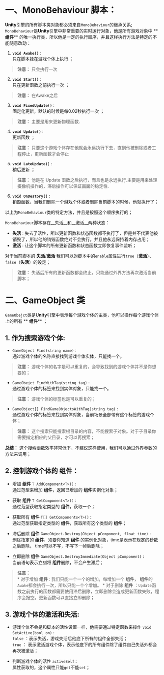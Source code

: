 一、**MonoBehaviour** 脚本：
=================================
**Unity**引擎的所有脚本类对象都必须来自`MonoBehaviour`的继承关系;
`MonoBehaviour`是**Unity**引擎中非常重要的实时运行对象，他是所有游戏对象中 ** **组件**** 的唯一执行类，所以他是一定的执行顺序，并且这样执行方法是特定的不能随意改动：
1. **`void Awake()`** : <br/>
  只在脚本挂在游戏个体上执行 ；
  >__注意：__ 只会执行一次

2. **`void Start()`** : <br/>
  只在更新函数之前执行一次 ；
  >__注意：__ 在Awake之后

3. **`void FixedUpdate()`** : <br/>
  固定化更新，默认的时候是每0.02秒执行一次 ；
  >__注意：__ 主要是用来更新物理函数.

4. **`void Update()`** : <br/>
  更新函数 ；
  >__注意：__ 只要这个游戏个体存在他就会永远执行下去，直到他被删除或者工程停止，更新函数才会停止

5. **`void LateUpdate()`** : <br/>
  稍后更新 ；
  >__注意：__ 他是在 Update 函数之后执行，而且也是永远执行.主要是用来处理摄像机操作的，滞后操作可以保证画面的稳定性.

6. **`void OnDestory()`** : <br/>
  销毁函数，当我们删除一个游戏个体或者删除当前脚本的时候，他就执行了；

以上为`MonoBehaviour`类的特定方法，并且是按照这个顺序执行的；

`MonoBehaviour`脚本存在__失活__和__激活__两种状态：
* __失活__ : 失去了活性，所以更新函数和状态函数都不执行了，但是并不代表他被销毁了，所以他的销毁函数绝对不会执行，并且他永远保持着内存占用；
* __激活__ : 让这个脚本的所有更新函数和状态函数立即恢复事件监听；

对于当前脚本的 __失活__/__激活__ 我们可以对脚本中的`enable`属性进行`true`（__激活__）、`false`（__失活__）的设定；
>__注意：__ 失活后所有的更新函数都会终止，只能通过外界方法再次激活当前脚本；

二、**GameObject** 类
==================================
`GameObejct`类是**Unity**引擎中表示每个游戏个体的主类，他可以操作每个游戏个体上的所有 ** **组件**** ；
## 1. 作为搜索游戏个体:
  * `GameObject Find(string name)` : <br/>
  通过游戏个体的名称直接找到游戏个体实体，只能找一个。
  >__注意：__ 游戏个体的名字是可以重复的，会导致找到的游戏个体并不是你想要的；

  * `GameObejct FindWithTag(string tag)` : <br/>
  通过游戏个体的标签来找到实体对象，只能找一个。 
  >__注意：__ 游戏个体的标签也是可以重复的；

  * `GameObject[] FindGameObjectsWithTag(string tag)` : <br/>
  通过游戏个体的标签来找到实体对象，当前场景全部带有这个标签的游戏个体；
  >__注意：__ 这个搜索只能搜索根目录的内容，不能搜索子对象。对于子目录你需要指定相应的父目录，才可以再搜索；
    
  __总结：__ 这个搜索函数效率非常低下，不建议这样使用，我们可以通过外界参数的方法来调用；

## 2. 控制游戏个体的 **组件**：
  * 增加 **组件** `T AddComponent<T>()` : <br/>
    通过范型来增加 **组件**，返回已增加的 **组件**实例化对象；

  * 获取 **组件** `T GetComponent<T>()` : <br/> 
    通过范型获取指定类型的 **组件**，获取一个；

  * 获取所有 **组件** `T[] GetComponents<T>()` : <br/>
    通过范型获取指定类型的 **组件**，获取所有这个类型的 **组件**；

  * 滞后删除 **组件** `GameObject.Destroy(Object pComponent, float time)` : <br/>
    删除指定的 **组件**，须要你知道 **组件** 的实例化对象，time是表示在规定的秒数之后删除， time可以不写，不写下一帧后删除；

  * 立即删除 **组件** `GameObject.DestroyImmediate(Object pComponent)` : <br/>
    当前语句表示立刻将 **组件**删除，不会产生滞后；

  >__注意：__ <br/>
    * 对于增加 **组件** : 我们只能一个一个的增加，每增加一个 **组件**， **组件**的`Awake`都会执行一次，所以只能一个个增加。
    * 对于删除 **组件** ：`Update`函数之前执行的函数都需要使用滞后删除，立即删除会造成更新函数失败，程序会报空。更新函数可以直接立即删除；

## 3. 游戏个体的激活和失活: 

* 游戏个体不会是和脚本的活性设置一样，他需要通过特定函数来操作
`void SetActive(bool on)` :<br/>
  `false` ：表示失活，游戏失活后他底下所有的组件全部失活；<br/>
  `true` ： 表示激活游戏个体，表示他底下的所有组件除了组件自己失活外都会再次被激活；
  
* 判断游戏个体的活性 
`activeSelf` : <br/>
  属性获取的，这个属性只能`get`不能`set`；



